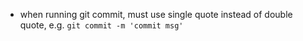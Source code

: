 - when running git commit, must use single quote instead of double quote, e.g. `git commit -m 'commit msg'`